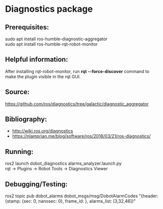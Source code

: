 # Diagnostics package

## Prerequisites:
sudo apt install ros-humble-diagnostic-aggregator  
sudo apt install ros-humble-rqt-robot-monitor

## Helpful information: 
After installing rqt-robot-monitor, run **rqt --force-discover** command to make the plugin visible in the rqt GUI.

## Source:
https://github.com/ros/diagnostics/tree/galactic/diagnostic_aggregator 

## Bibliography:
* http://wiki.ros.org/diagnostics 
* https://nlamprian.me/blog/software/ros/2018/03/21/ros-diagnostics/


## Running: 
ros2 launch dobot_diagnostics alarms_analyzer.launch.py   
rqt -> Plugins -> Robot Tools -> Diagnostics Viewer  


## Debugging/Testing:  
ros2 topic pub dobot_alarms dobot_msgs/msg/DobotAlarmCodes "{header: {stamp: {sec: 0, nanosec: 0}, frame_id: }, alarms_list: [3,32,46]}"
